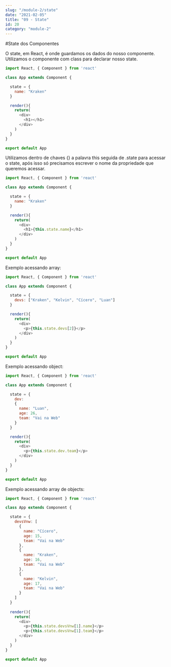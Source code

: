 ```yaml
---
slug: "/module-2/state"
date: "2021-02-05"
title: "09 - State"
id: 20
category: "module-2"
---
```


#State dos Componentes

O state, em React, é onde guardamos os dados do nosso componente. Utilizamos o componente com class para declarar nosso state.

```javascript
import React, { Component } from 'react'

class App extends Component {

  state = {
    name: "Kraken"
  }

  render(){
    return(
      <div>
        <h1></h1>
      </div>
    )
  }
}

export default App
```
Utilizamos dentro de chaves {} a palavra this seguida de .state para acessar o state, após isso só precisamos escrever o nome da propriedade que queremos acessar.

```javascript
import React, { Component } from 'react'

class App extends Component {

  state = {
    name: "Kraken"
  }

  render(){
    return(
      <div>
        <h1>{this.state.name}</h1>
      </div>
    )
  }
}

export default App
```

Exemplo acessando array:

```javascript
import React, { Component } from 'react'

class App extends Component {

  state = {
    devs: ["Kraken", "Kelvin", "Cícero", "Luan"]
  }

  render(){
    return(
      <div>
        <p>{this.state.devs[2]}</p>
      </div>
    )
  }
}

export default App
```

Exemplo acessando object:

```javascript
import React, { Component } from 'react'

class App extends Component {

  state = {
    dev: 
    {
      name: "Luan",
      age: 26,
      team: "Vai na Web"
    } 
  }

  render(){
    return(
      <div>
        <p>{this.state.dev.team}</p>
      </div>
    )
  }
}

export default App

```

Exemplo acessando array de objects:

```javascript
import React, { Component } from 'react'

class App extends Component {

  state = {
    devsVnw: [
      {
        name: "Cícero",
        age: 15,
        team: "Vai na Web"
      },
      {
        name: "Kraken",
        age: 16,
        team: "Vai na Web"
      },
      {
        name: "Kelvin",
        age: 17,
        team: "Vai na Web"
      }
    ]
  }
    
  render(){
    return(
      <div>
        <p>{this.state.devsVnw[1].name}</p>
        <p>{this.state.devsVnw[1].team}</p>
      </div>
    )
  }
}

export default App
```